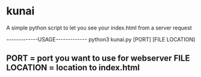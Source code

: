# kunai
A simple python script to let you see your index.html from a server request

-------------USAGE-------------
python3 kunai.py [PORT] [FILE LOCATION]

PORT            = port you want to use for webserver
FILE LOCATION   = location to index.html
-------------------------------
